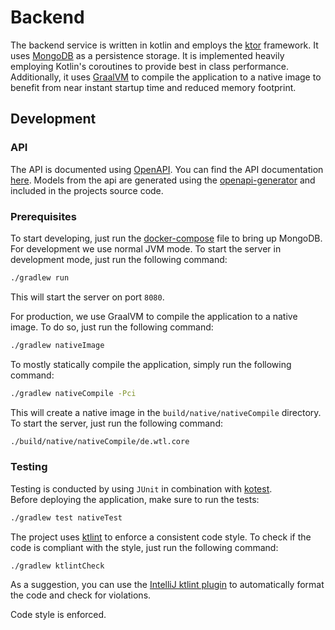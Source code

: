 # Backend

The backend service is written in kotlin and employs the [ktor](https://ktor.io) framework. It uses
[MongoDB](https://www.mongodb.com) as a persistence storage. It is implemented heavily employing Kotlin's coroutines to
provide best in class performance.   
Additionally, it uses [GraalVM](https://www.graalvm.org/) to compile the application to a native image to benefit from
near instant startup time and reduced memory footprint.

## Development

### API

The API is documented using [OpenAPI](https://swagger.io/specification/). You can find the API
documentation [here](../api/openapi.yaml). Models from the api are generated using
the [openapi-generator](https://openapi-generator.tech/) and included in the projects source code.

### Prerequisites

To start developing, just run the [docker-compose](docker-compose.yml) file to bring up MongoDB.  
For development we use normal JVM mode. To start the server in development mode, just run the following command:

```bash
./gradlew run
```

This will start the server on port `8080`.

For production, we use GraalVM to compile the application to a native image. To do so, just run the following command:

```bash
./gradlew nativeImage
```

To mostly statically compile the application, simply run the following command:

```bash
./gradlew nativeCompile -Pci
```

This will create a native image in the `build/native/nativeCompile` directory. To start the server, just run the
following command:

```bash
./build/native/nativeCompile/de.wtl.core
```

### Testing

Testing is conducted by using `JUnit` in combination with [kotest](https://kotest.io).  
Before deploying the application, make sure to run the tests:

```bash
./gradlew test nativeTest
```

The project uses [ktlint](https://ktlint.github.io) to enforce a consistent code style. To check if the code is
compliant with the style, just run the following command:

```bash
./gradlew ktlintCheck
```

As a suggestion, you can use the [IntelliJ ktlint plugin](https://plugins.jetbrains.com/plugin/15057-ktlint) to
automatically format the code and check for violations.

Code style is enforced.
